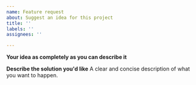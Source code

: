 ```yaml
---
name: Feature request
about: Suggest an idea for this project
title: ''
labels: ''
assignees: ''

---
```


**Your idea as completely as you can describe it**

**Describe the solution you'd like**
A clear and concise description of what you want to happen.
